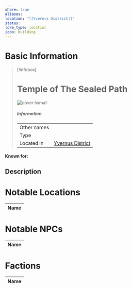```yaml
---
share: true
aliases: 
location: "[[Yvernus District]]"
status: 
lore_type: location
icon: building
---
```

# Basic Information
> [!infobox]
> # Temple of The Sealed Path
> ![cover hsmall](insertimage.png)
> ##### Information
> |   |  |
> | ---- | ---- |
> | Other names | |
> | Type | 
> | Located in | [Yvernus District](../Areas/Yvernus%20District.md)|
#### Known for:
## Description
# Notable Locations
| Name |
| ---- |

# Notable NPCs
| Name |
| ---- |

# Factions
| Name |
| ---- |
